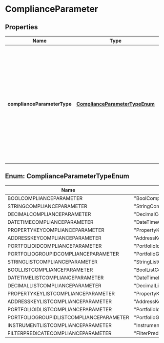 

# ComplianceParameter


## Properties

| Name | Type | Description | Notes |
|------------ | ------------- | ------------- | -------------|
|**complianceParameterType** | [**ComplianceParameterTypeEnum**](#ComplianceParameterTypeEnum) | The parameter type. The available values are: BoolComplianceParameter, StringComplianceParameter, DecimalComplianceParameter, DateTimeComplianceParameter, PropertyKeyComplianceParameter, AddressKeyComplianceParameter, PortfolioIdComplianceParameter, PortfolioGroupIdComplianceParameter, StringListComplianceParameter, BoolListComplianceParameter, DateTimeListComplianceParameter, DecimalListComplianceParameter, PropertyKeyListComplianceParameter, AddressKeyListComplianceParameter, PortfolioIdListComplianceParameter, PortfolioGroupIdListComplianceParameter, InstrumentListComplianceParameter, FilterPredicateComplianceParameter |  |



## Enum: ComplianceParameterTypeEnum

| Name | Value |
|---- | -----|
| BOOLCOMPLIANCEPARAMETER | &quot;BoolComplianceParameter&quot; |
| STRINGCOMPLIANCEPARAMETER | &quot;StringComplianceParameter&quot; |
| DECIMALCOMPLIANCEPARAMETER | &quot;DecimalComplianceParameter&quot; |
| DATETIMECOMPLIANCEPARAMETER | &quot;DateTimeComplianceParameter&quot; |
| PROPERTYKEYCOMPLIANCEPARAMETER | &quot;PropertyKeyComplianceParameter&quot; |
| ADDRESSKEYCOMPLIANCEPARAMETER | &quot;AddressKeyComplianceParameter&quot; |
| PORTFOLIOIDCOMPLIANCEPARAMETER | &quot;PortfolioIdComplianceParameter&quot; |
| PORTFOLIOGROUPIDCOMPLIANCEPARAMETER | &quot;PortfolioGroupIdComplianceParameter&quot; |
| STRINGLISTCOMPLIANCEPARAMETER | &quot;StringListComplianceParameter&quot; |
| BOOLLISTCOMPLIANCEPARAMETER | &quot;BoolListComplianceParameter&quot; |
| DATETIMELISTCOMPLIANCEPARAMETER | &quot;DateTimeListComplianceParameter&quot; |
| DECIMALLISTCOMPLIANCEPARAMETER | &quot;DecimalListComplianceParameter&quot; |
| PROPERTYKEYLISTCOMPLIANCEPARAMETER | &quot;PropertyKeyListComplianceParameter&quot; |
| ADDRESSKEYLISTCOMPLIANCEPARAMETER | &quot;AddressKeyListComplianceParameter&quot; |
| PORTFOLIOIDLISTCOMPLIANCEPARAMETER | &quot;PortfolioIdListComplianceParameter&quot; |
| PORTFOLIOGROUPIDLISTCOMPLIANCEPARAMETER | &quot;PortfolioGroupIdListComplianceParameter&quot; |
| INSTRUMENTLISTCOMPLIANCEPARAMETER | &quot;InstrumentListComplianceParameter&quot; |
| FILTERPREDICATECOMPLIANCEPARAMETER | &quot;FilterPredicateComplianceParameter&quot; |



